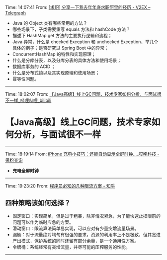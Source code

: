 

Time: 14:07:41 
From: [[求职] 分享一下我去年年底求职阿里的经历 - V2EX – Telegraph](https://telegra.ph/求职-分享一下我去年年底求职阿里的经历---V2EX-02-12)

*   Java 的 Object 类有哪些常用的方法？
*   哪些场景下，子类需要重写 equals 方法和 hashCode 方法？
*   描述下 HashMap get 方法的主要执行逻辑和流程；
*   Java 异常，什么是 checked Exception 和 unchecked Exception，举几个具体的例子；是否研究过 Spring Boot 中的异常；
*   ConcurrentHashMap 的特性和实现原理；
*   什么是分库分表，以及分库分表的具体方法和使用场景；
*   数据库事务的 ACID ；
*   什么是分布式锁以及其实现原理和使用场景；
*   幂等性问题。

---

Time: 18:02:07 
From: [【Java高级】线上GC问题，技术专家如何分析，与面试很不一样_哔哩哔哩_bilibili](https://www.bilibili.com/video/BV1RD4y137Nr/?vd_source=31faf19ea9e246ceb3ce8e99ac2438b2)

# 【Java高级】线上GC问题，技术专家如何分析，与面试很不一样

---

Time: 18:19:14 
From: [iPhone 充电小技巧：还能自动显示全屏时钟..._哎咆科技 - 果粉查询](https://www.guofenchaxun.com/news/1427.html)

*   **充电全屏时钟**

---

Time: 19:23:20 
From: [程序员必知的几种限流方案 - 知乎](https://zhuanlan.zhihu.com/p/347694015)

## **四种策略该如何选择？**

*   固定窗口：实现简单，但是过于粗暴，除非情况紧急，为了能快速止损眼前的问题可以作为临时应急的方案。
*   滑动窗口：限流算法简单易实现，可以应对有少量突增流量场景。
*   漏桶：对于流量绝对均匀有很强的要求，资源的利用率上不是极致，但其宽进严出模式，保护系统的同时还留有部分余量，是一个通用性方案。
*   令牌桶：系统经常有突增流量，并尽可能的压榨服务的性能。

---